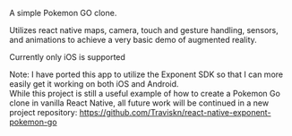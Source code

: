 A simple Pokemon GO clone.

Utilizes react native maps, camera, touch and gesture handling, sensors, and animations to achieve a very basic demo of augmented reality.

Currently only iOS is supported

Note: I have ported this app to utilize the Exponent SDK so that I can more easily get it working on both iOS and Android.  
While this project is still a useful example of how to create a Pokemon Go clone in vanilla React Native, all future work will
be continued in a new project repository: https://github.com/Traviskn/react-native-exponent-pokemon-go
